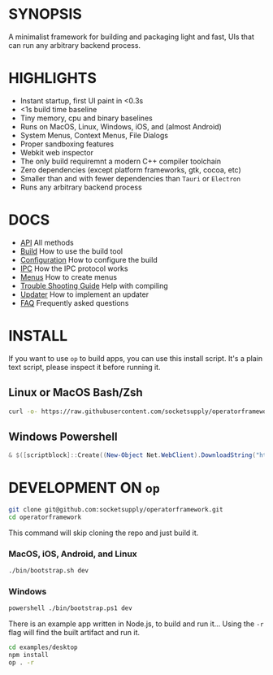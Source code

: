 # SYNOPSIS

A minimalist framework for building and packaging light and fast,
UIs that can run any arbitrary backend process.


# HIGHLIGHTS

- Instant startup, first UI paint in <0.3s
- <1s build time baseline
- Tiny memory, cpu and binary baselines
- Runs on MacOS, Linux, Windows, iOS, and (almost Android)
- System Menus, Context Menus, File Dialogs
- Proper sandboxing features
- Webkit web inspector
- The only build requiremnt a modern C++ compiler toolchain
- Zero dependencies (except platform frameworks, gtk, cocoa, etc)
- Smaller than and with fewer dependencies than `Tauri` or `Electron`
- Runs any arbitrary backend process


# DOCS

- [API](/docs/api.md) All methods
- [Build](/docs/build.md) How to use the build tool
- [Configuration](/docs/config.md) How to configure the build
- [IPC](/docs/ipc.md) How the IPC protocol works
- [Menus](/docs/menus.md) How to create menus
- [Trouble Shooting Guide](/docs/troubleshooting.md) Help with compiling
- [Updater](/docs/updater.md) How to implement an updater
- [FAQ](/docs/faq.md) Frequently asked questions


# INSTALL
If you want to use `op` to build apps, you can use this install script.
It's a plain text script, please inspect it before running it.

## Linux or MacOS Bash/Zsh
```bash
curl -o- https://raw.githubusercontent.com/socketsupply/operatorframework/master/bin/bootstrap.sh | bash -s
```

## Windows Powershell
```ps1
& $([scriptblock]::Create((New-Object Net.WebClient).DownloadString("https://raw.githubusercontent.com/socketsupply/operatorframework/master/bin/bootstrap.ps1")))
```


# DEVELOPMENT ON `op`

```sh
git clone git@github.com:socketsupply/operatorframework.git
cd operatorframework
```

This command will skip cloning the repo and just build it.

### MacOS, iOS, Android, and Linux

```sh
./bin/bootstrap.sh dev
```

### Windows

```sh
powershell ./bin/bootstrap.ps1 dev
```

There is an example app written in Node.js, to build and run it...
Using the `-r` flag will find the built artifact and run it.

```sh
cd examples/desktop
npm install
op . -r
```

[02]:https://developer.apple.com/forums/thread/128166
[01]:https://developer.apple.com/documentation/webkit/wkwebview
[00]:https://developer.apple.com/videos/play/wwdc2020/10188/
[0]:https://github.com/webview/webview/blob/master/webview.h
[1]:https://github.com/javalikescript/webview-c/blob/master/webview-cocoa.c#L508
[2]:https://github.com/PerBothner/DomTerm/blob/1a8eadb111b5c4eab8dce00f5f672801af52d8f5/native/webview.cc#L33
[4]:https://github.com/electron/electron/blob/6b6ffbdd107f4633b2b70d0e41be64aa65efc540/shell/browser/ui/cocoa/electron_menu_controller.mm
[5]:https://github.com/progrium/macdriver/blob/5eac15a75a75a7f275eca60ba2e64e6f29f16061/cocoa/NSWindow.go
